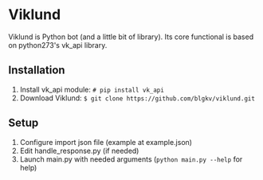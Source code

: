 # Viklund

Viklund is Python bot (and a little bit of library). Its core functional is 
based on python273's vk_api library.

## Installation

1. Install vk_api module: `# pip install vk_api`
2. Download Viklund: `$ git clone https://github.com/blgkv/viklund.git`

## Setup
1. Configure import json file (example at example.json)
2. Edit handle_response.py (if needed)
3. Launch main.py with needed arguments (`python main.py --help` for help)
